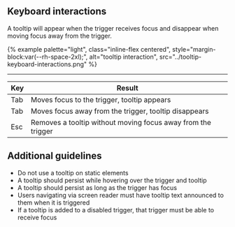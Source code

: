 ## Keyboard interactions 
A tooltip will appear when the trigger receives focus and disappear when moving focus away from the trigger.

{% example palette="light",
          class="inline-flex centered",
          style="margin-block:var(--rh-space-2xl);",
          alt="tooltip interaction",
          src="../tooltip-keyboard-interactions.png" %}

<hr>

| Key | Result |
| --- | ------ |
| Tab | Moves focus to the trigger, tooltip appears |
| Tab | Moves focus away from the trigger, tooltip disappears |
| Esc | Removes a tooltip without moving focus away from the trigger |


## Additional guidelines 
- Do not use a tooltip on static elements
- A tooltip should persist while hovering over the trigger and tooltip
- A tooltip should persist as long as the trigger has focus
- Users navigating via screen reader must have tooltip text announced to them when it is triggered
- If a tooltip is added to a disabled trigger, that trigger must be able to receive focus
